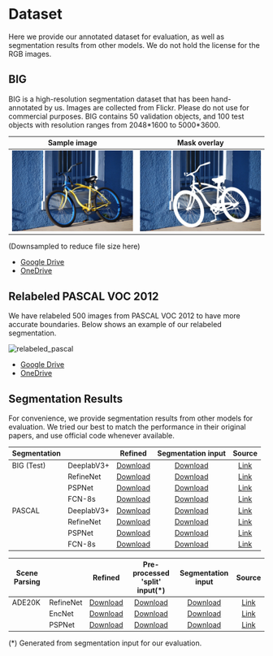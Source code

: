 # Dataset

Here we provide our annotated dataset for evaluation, as well as segmentation results from other models. We do not hold the license for the RGB images. 

## BIG
BIG is a high-resolution segmentation dataset that has been hand-annotated by us. Images are collected from Flickr. Please do not use for commercial purposes.
BIG contains 50 validation objects, and 100 test objects with resolution ranges from 2048\*1600 to 5000\*3600. 

| Sample image  | Mask overlay |
| ------------- | ------------- |
| ![big_image](images/big_sample_image.jpg)  |  ![big_mask](images/big_sample_mask.jpg) |
(Downsampled to reduce file size here)

- [Google Drive](https://drive.google.com/open?id=1cLQvy1giJTSrHV4FGzXgadBgI0zNtIxN)
- [OneDrive](https://hkustconnect-my.sharepoint.com/:u:/g/personal/jchungaa_connect_ust_hk/EUHS22NrOSZEi5-FdhJM6zkB8wn3PUaKbUMLtWMHc0BbOg?e=CVEvSE)

## Relabeled PASCAL VOC 2012
We have relabeled 500 images from PASCAL VOC 2012 to have more accurate boundaries. 
Below shows an example of our relabeled segmentation.

![relabeled_pascal](images/relabeled_pascal.png)

- [Google Drive](https://drive.google.com/open?id=1vtkR05TTSQYu6XPrNr88sh3m7UxDazn2)
- [OneDrive](https://hkustconnect-my.sharepoint.com/:u:/g/personal/jchungaa_connect_ust_hk/EbtbHa40zNJDpNlD3UbDadQB4eG_dNfFI7YDit3OYOXAkw?e=Gmuaym)

## Segmentation Results

For convenience, we provide segmentation results from other models for evaluation. 
We tried our best to match the performance in their original papers, and use official code whenever available. 
<!-- These are NOT an official result from the authors of the paper.  -->
<!-- We recommend you to get the segmentation results manually from the original author's code release to test our model.  -->
<!-- We also include multi-scale evaluation  -->

| Segmentation |             | Refined  | Segmentation input  |    Source    |
|--------------|-------------|:---:|:-------------------------:|:-------------------------------:|
| BIG (Test)   | DeeplabV3+  | [Download](https://hkustconnect-my.sharepoint.com/:f:/g/personal/jchungaa_connect_ust_hk/Eh9zETGDiuVBjEFiUlk3tD4Bwm-_U7f-CoXFP8otJql0Kg?e=OhusVX)  | [Download](https://hkustconnect-my.sharepoint.com/:f:/g/personal/jchungaa_connect_ust_hk/Em8xxjDNRVNFpZaWwJV49NkBXxQwXd_AAIahQniAnq5IkQ?e=OwheVV) | [Link](https://github.com/tensorflow/models/tree/master/research/deeplab) |
|              | RefineNet   | [Download](https://hkustconnect-my.sharepoint.com/:f:/g/personal/jchungaa_connect_ust_hk/Eh9zETGDiuVBjEFiUlk3tD4Bwm-_U7f-CoXFP8otJql0Kg?e=OhusVX)  | [Download](https://hkustconnect-my.sharepoint.com/:f:/g/personal/jchungaa_connect_ust_hk/Em8xxjDNRVNFpZaWwJV49NkBXxQwXd_AAIahQniAnq5IkQ?e=OwheVV) | [Link](https://github.com/guosheng/refinenet) |
|              | PSPNet      | [Download](https://hkustconnect-my.sharepoint.com/:f:/g/personal/jchungaa_connect_ust_hk/Eh9zETGDiuVBjEFiUlk3tD4Bwm-_U7f-CoXFP8otJql0Kg?e=OhusVX)  | [Download](https://hkustconnect-my.sharepoint.com/:f:/g/personal/jchungaa_connect_ust_hk/Em8xxjDNRVNFpZaWwJV49NkBXxQwXd_AAIahQniAnq5IkQ?e=OwheVV) | [Link](https://github.com/hszhao/PSPNet) |
|              | FCN-8s      | [Download](https://hkustconnect-my.sharepoint.com/:f:/g/personal/jchungaa_connect_ust_hk/Eh9zETGDiuVBjEFiUlk3tD4Bwm-_U7f-CoXFP8otJql0Kg?e=OhusVX)  | [Download](https://hkustconnect-my.sharepoint.com/:f:/g/personal/jchungaa_connect_ust_hk/Em8xxjDNRVNFpZaWwJV49NkBXxQwXd_AAIahQniAnq5IkQ?e=OwheVV) | [Link](https://github.com/developmentseed/caffe-fcn/tree/master/fcn-8s) |
| PASCAL       | DeeplabV3+  | [Download](https://hkustconnect-my.sharepoint.com/:f:/g/personal/jchungaa_connect_ust_hk/Et_lRvsI_yZOnYCGZ7CTRIMBzIk8RZnXJ-W77QW0tjHSVQ?e=9bgo1a)  | [Download](https://hkustconnect-my.sharepoint.com/:f:/g/personal/jchungaa_connect_ust_hk/EhTt-3DzfdZHoRsjQEC8_xABjjQEHbK9rKgXE78btCfE0g?e=EvsRGH) | [Link](https://github.com/tensorflow/models/tree/master/research/deeplab) |
|              | RefineNet   | [Download](https://hkustconnect-my.sharepoint.com/:f:/g/personal/jchungaa_connect_ust_hk/Et_lRvsI_yZOnYCGZ7CTRIMBzIk8RZnXJ-W77QW0tjHSVQ?e=9bgo1a) | [Download](https://hkustconnect-my.sharepoint.com/:f:/g/personal/jchungaa_connect_ust_hk/EhTt-3DzfdZHoRsjQEC8_xABjjQEHbK9rKgXE78btCfE0g?e=EvsRGH) | [Link](https://github.com/guosheng/refinenet) |
|              | PSPNet      | [Download](https://hkustconnect-my.sharepoint.com/:f:/g/personal/jchungaa_connect_ust_hk/Et_lRvsI_yZOnYCGZ7CTRIMBzIk8RZnXJ-W77QW0tjHSVQ?e=9bgo1a) | [Download](https://hkustconnect-my.sharepoint.com/:f:/g/personal/jchungaa_connect_ust_hk/EhTt-3DzfdZHoRsjQEC8_xABjjQEHbK9rKgXE78btCfE0g?e=EvsRGH) | [Link](https://github.com/hszhao/PSPNet) |
|              | FCN-8s      | [Download](https://hkustconnect-my.sharepoint.com/:f:/g/personal/jchungaa_connect_ust_hk/Et_lRvsI_yZOnYCGZ7CTRIMBzIk8RZnXJ-W77QW0tjHSVQ?e=9bgo1a)  | [Download](https://hkustconnect-my.sharepoint.com/:f:/g/personal/jchungaa_connect_ust_hk/EhTt-3DzfdZHoRsjQEC8_xABjjQEHbK9rKgXE78btCfE0g?e=EvsRGH) | [Link](https://github.com/developmentseed/caffe-fcn/tree/master/fcn-8s) |

| Scene Parsing |    |  Refined | Pre-processed 'split' input(*) | Segmentation input   |      Source      |
|---------------|-----------|:---:|:---:|:-------------------------:|:-------------------------------:|
| ADE20K        | RefineNet | [Download](https://hkustconnect-my.sharepoint.com/:f:/g/personal/jchungaa_connect_ust_hk/EsL8uJtr681MjWqU-jwjz58BfuGzCWIlUKqNVma5qGpSig?e=iH0O1V) | [Download](https://hkustconnect-my.sharepoint.com/:f:/g/personal/jchungaa_connect_ust_hk/EmRNIu3b369Ogw5lpSXlN08BsN_k_GaY2rQnhUqCUdxm4A?e=W3wyli)| [Download](https://hkustconnect-my.sharepoint.com/:f:/g/personal/jchungaa_connect_ust_hk/EvIgfKbjdNdJkjchYL5GBgcBzNX5n4DoLWoLx2dJjFBWgA?e=wGGxNt) | [Link](https://github.com/guosheng/refinenet) |
|               | EncNet    | [Download](https://hkustconnect-my.sharepoint.com/:f:/g/personal/jchungaa_connect_ust_hk/EsL8uJtr681MjWqU-jwjz58BfuGzCWIlUKqNVma5qGpSig?e=iH0O1V) | [Download](https://hkustconnect-my.sharepoint.com/:f:/g/personal/jchungaa_connect_ust_hk/EmRNIu3b369Ogw5lpSXlN08BsN_k_GaY2rQnhUqCUdxm4A?e=W3wyli)| [Download](https://hkustconnect-my.sharepoint.com/:f:/g/personal/jchungaa_connect_ust_hk/EvIgfKbjdNdJkjchYL5GBgcBzNX5n4DoLWoLx2dJjFBWgA?e=wGGxNt) | [Link](https://github.com/zhanghang1989/PyTorch-Encoding) | 
|               | PSPNet    | [Download](https://hkustconnect-my.sharepoint.com/:f:/g/personal/jchungaa_connect_ust_hk/EsL8uJtr681MjWqU-jwjz58BfuGzCWIlUKqNVma5qGpSig?e=iH0O1V) | [Download](https://hkustconnect-my.sharepoint.com/:f:/g/personal/jchungaa_connect_ust_hk/EmRNIu3b369Ogw5lpSXlN08BsN_k_GaY2rQnhUqCUdxm4A?e=W3wyli)| [Download](https://hkustconnect-my.sharepoint.com/:f:/g/personal/jchungaa_connect_ust_hk/EvIgfKbjdNdJkjchYL5GBgcBzNX5n4DoLWoLx2dJjFBWgA?e=wGGxNt) | [Link](https://github.com/hszhao/semseg) | 

(*) Generated from segmentation input for our evaluation. 
